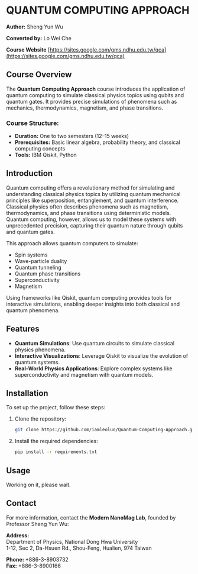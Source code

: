 # QUANTUM COMPUTING APPROACH

**Author:** Sheng Yun Wu

**Converted by:** Lo Wei Che  

**Course Website** [https://sites.google.com/gms.ndhu.edu.tw/qca](https://sites.google.com/gms.ndhu.edu.tw/qca)

## Course Overview

The **Quantum Computing Approach** course introduces the application of quantum computing to simulate classical physics topics using qubits and quantum gates. It provides precise simulations of phenomena such as mechanics, thermodynamics, magnetism, and phase transitions.

### Course Structure:
- **Duration:** One to two semesters (12–15 weeks)
- **Prerequisites:** Basic linear algebra, probability theory, and classical computing concepts
- **Tools:** IBM Qiskit, Python

## Introduction

Quantum computing offers a revolutionary method for simulating and understanding classical physics topics by utilizing quantum mechanical principles like superposition, entanglement, and quantum interference. Classical physics often describes phenomena such as magnetism, thermodynamics, and phase transitions using deterministic models. Quantum computing, however, allows us to model these systems with unprecedented precision, capturing their quantum nature through qubits and quantum gates.

This approach allows quantum computers to simulate:
- Spin systems
- Wave-particle duality
- Quantum tunneling
- Quantum phase transitions
- Superconductivity
- Magnetism

Using frameworks like Qiskit, quantum computing provides tools for interactive simulations, enabling deeper insights into both classical and quantum phenomena.

## Features

- **Quantum Simulations**: Use quantum circuits to simulate classical physics phenomena.
- **Interactive Visualizations**: Leverage Qiskit to visualize the evolution of quantum systems.
- **Real-World Physics Applications**: Explore complex systems like superconductivity and magnetism with quantum models.

## Installation

To set up the project, follow these steps:

1. Clone the repository:
    ```bash
    git clone https://github.com/iamleoluo/Quantum-Computing-Approach.git
    ```
2. Install the required dependencies:
    ```bash
    pip install -r requirements.txt
    ```

## Usage

Working on it, please wait.

## Contact

For more information, contact the **Modern NanoMag Lab**, founded by Professor Sheng Yun Wu:

**Address:**  
Department of Physics, National Dong Hwa University  
1-12, Sec 2, Da-Hsuen Rd., Shou-Feng, Hualien, 974 Taiwan

**Phone:** +886-3-8903732  
**Fax:** +886-3-8900166  
